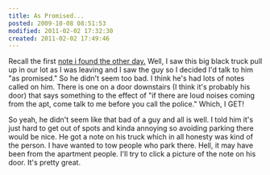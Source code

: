```yaml
---
title: As Promised...
posted: 2009-10-08 08:51:53
modified: 2011-02-02 17:32:30
created: 2011-02-02 17:49:46
---
```

Recall the first <a href="http://milkbox.net/2009/10/notes-i-found-today/" target="_blank">note i found the other day.</a> Well, I saw this big black truck pull up in our lot as I was leaving and I saw the guy so I decided I'd talk to him "as promised." So he didn't seem too bad. I think he's had lots of notes called on him. There is one on a door downstairs (I think it's probably his door) that says something to the effect of "if there are loud noises coming from the apt, come talk to me before you call the police." Which, I GET!

So yeah, he didn't seem like that bad of a guy and all is well. I told him it's just hard to get out of spots and kinda annoying so avoiding parking there would be nice. He got a note on his truck which in all honesty was kind of the person. I have wanted to tow people who park there. Hell, it may have been from the apartment people. I'll try to click a picture of the note on his door. It's pretty great.
